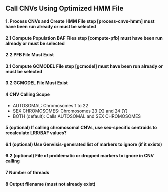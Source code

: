 ## Call CNVs Using Optimized HMM File

#### 1. Process CNVs and Create HMM File step [process-cnvs-hmm] must have been run already or must be selected

#### 2.1 Compute Population BAF Files step [compute-pfb] must have been run already or must be selected

#### 2.2 PFB File Must Exist

#### 3.1 Compute GCMODEL File step [gcmodel] must have been run already or must be selected

#### 3.2 GCMODEL File Must Exist

#### 4 CNV Calling Scope
* AUTOSOMAL: Chromosomes 1 to 22
* SEX CHROMOSOMES: Chromosomes 23 (X) and 24 (Y)
* BOTH (default): Calls AUTOSOMAL and SEX CHROMOSOMES

#### 5 (optional) If calling chromosomal CNVs, use sex-specific centroids to recalculate LRR/BAF values?

#### 6.1 (optional) Use Genvisis-generated list of markers to ignore (if it exists)

#### 6.2 (optional) File of problematic or dropped markers to ignore in CNV calling

#### 7 Number of threads

#### 8 Output filename (must not already exist)